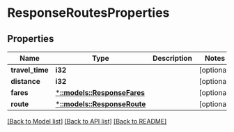 # ResponseRoutesProperties

## Properties
Name | Type | Description | Notes
------------ | ------------- | ------------- | -------------
**travel_time** | **i32** |  | [optional] 
**distance** | **i32** |  | [optional] 
**fares** | [***::models::ResponseFares**](ResponseFares.md) |  | [optional] 
**route** | [***::models::ResponseRoute**](ResponseRoute.md) |  | [optional] 

[[Back to Model list]](../README.md#documentation-for-models) [[Back to API list]](../README.md#documentation-for-api-endpoints) [[Back to README]](../README.md)


